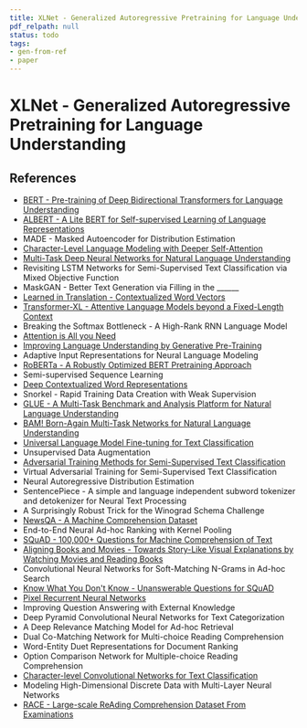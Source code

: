 ```yaml
---
title: XLNet - Generalized Autoregressive Pretraining for Language Understanding
pdf_relpath: null
status: todo
tags:
- gen-from-ref
- paper
---
```


# XLNet - Generalized Autoregressive Pretraining for Language Understanding

## References

- [BERT - Pre-training of Deep Bidirectional Transformers for Language Understanding](./bert-pre-training-of-deep-bidirectional-transformers-for-language-understanding.md)
- [ALBERT - A Lite BERT for Self-supervised Learning of Language Representations](./albert-a-lite-bert-for-self-supervised-learning-of-language-representations.md)
- MADE - Masked Autoencoder for Distribution Estimation
- [Character-Level Language Modeling with Deeper Self-Attention](./character-level-language-modeling-with-deeper-self-attention.md)
- [Multi-Task Deep Neural Networks for Natural Language Understanding](./multi-task-deep-neural-networks-for-natural-language-understanding.md)
- Revisiting LSTM Networks for Semi-Supervised Text Classification via Mixed Objective Function
- MaskGAN - Better Text Generation via Filling in the ______
- [Learned in Translation - Contextualized Word Vectors](./learned-in-translation-contextualized-word-vectors.md)
- [Transformer-XL - Attentive Language Models beyond a Fixed-Length Context](./transformer-xl-attentive-language-models-beyond-a-fixed-length-context.md)
- Breaking the Softmax Bottleneck - A High-Rank RNN Language Model
- [Attention is All you Need](./attention-is-all-you-need.md)
- [Improving Language Understanding by Generative Pre-Training](./improving-language-understanding-by-generative-pre-training.md)
- Adaptive Input Representations for Neural Language Modeling
- [RoBERTa - A Robustly Optimized BERT Pretraining Approach](./roberta-a-robustly-optimized-bert-pretraining-approach.md)
- Semi-supervised Sequence Learning
- [Deep Contextualized Word Representations](./deep-contextualized-word-representations.md)
- Snorkel - Rapid Training Data Creation with Weak Supervision
- [GLUE - A Multi-Task Benchmark and Analysis Platform for Natural Language Understanding](./glue-a-multi-task-benchmark-and-analysis-platform-for-natural-language-understanding.md)
- [BAM! Born-Again Multi-Task Networks for Natural Language Understanding](./bam-born-again-multi-task-networks-for-natural-language-understanding.md)
- [Universal Language Model Fine-tuning for Text Classification](./universal-language-model-fine-tuning-for-text-classification.md)
- Unsupervised Data Augmentation
- [Adversarial Training Methods for Semi-Supervised Text Classification](./adversarial-training-methods-for-semi-supervised-text-classification.md)
- Virtual Adversarial Training for Semi-Supervised Text Classification
- Neural Autoregressive Distribution Estimation
- SentencePiece - A simple and language independent subword tokenizer and detokenizer for Neural Text Processing
- A Surprisingly Robust Trick for the Winograd Schema Challenge
- [NewsQA - A Machine Comprehension Dataset](./newsqa-a-machine-comprehension-dataset.md)
- End-to-End Neural Ad-hoc Ranking with Kernel Pooling
- [SQuAD - 100,000+ Questions for Machine Comprehension of Text](./squad-100-000-questions-for-machine-comprehension-of-text.md)
- [Aligning Books and Movies - Towards Story-Like Visual Explanations by Watching Movies and Reading Books](./aligning-books-and-movies-towards-story-like-visual-explanations-by-watching-movies-and-reading-books.md)
- Convolutional Neural Networks for Soft-Matching N-Grams in Ad-hoc Search
- [Know What You Don't Know - Unanswerable Questions for SQuAD](./know-what-you-don-t-know-unanswerable-questions-for-squad.md)
- [Pixel Recurrent Neural Networks](./pixel-recurrent-neural-networks.md)
- Improving Question Answering with External Knowledge
- Deep Pyramid Convolutional Neural Networks for Text Categorization
- A Deep Relevance Matching Model for Ad-hoc Retrieval
- Dual Co-Matching Network for Multi-choice Reading Comprehension
- Word-Entity Duet Representations for Document Ranking
- Option Comparison Network for Multiple-choice Reading Comprehension
- [Character-level Convolutional Networks for Text Classification](./character-level-convolutional-networks-for-text-classification.md)
- Modeling High-Dimensional Discrete Data with Multi-Layer Neural Networks
- [RACE - Large-scale ReAding Comprehension Dataset From Examinations](./race-large-scale-reading-comprehension-dataset-from-examinations.md)
